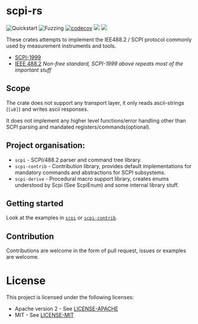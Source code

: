 # scpi-rs
![Quickstart](https://github.com/Atmelfan/scpi-rs/workflows/Quickstart/badge.svg)
![Fuzzing](https://github.com/Atmelfan/scpi-rs/workflows/Fuzzing/badge.svg)
[![codecov](https://codecov.io/gh/Atmelfan/scpi-rs/branch/master/graph/badge.svg)](https://codecov.io/gh/Atmelfan/scpi-rs)
[![](http://meritbadge.herokuapp.com/scpi)](https://crates.io/crates/scpi)
[![](https://img.shields.io/github/license/Atmelfan/scpi-rs)](https://img.shields.io/github/license/Atmelfan/scpi-rs)

These crates attempts to implement the IEE488.2 / SCPI protocol commonly used by measurement instruments and tools.

* [SCPI-1999](https://www.ivifoundation.org/downloads/SCPI/scpi-99.pdf)
* [IEEE 488.2](http://dx.doi.org/10.1109/IEEESTD.2004.95390) *Non-free standard, SCPI-1999 above repeats most of the important stuff*

## Scope
The crate does not support any transport layer, it only reads ascii-strings (`[u8]`) and writes ascii responses.

It does not implement any higher level functions/error handling other than SCPI parsing and mandated registers/commands(optional).

## Project organisation:
 * `scpi` - SCPI/488.2 parser and command tree library.
 * `scpi-contrib` - Contribution library, provides default implementations for mandatory commands and abstractions for SCPI subsystems.
 * `scpi-derive` - Procedural macro support library, creates enums understood by Scpi (See ScpiEnum) and some internal library stuff.

## Getting started
Look at the examples in [`scpi`](https://github.com/Atmelfan/scpi-rs/tree/master/scpi/examples) or [`scpi-contrib`](https://github.com/Atmelfan/scpi-rs/tree/master/scpi-contrib/examples).

## Contribution
Contributions are welcome in the form of pull request, issues or examples are welcome.

# License
This project is licensed under the following licenses:
 * Apache version 2 - See [LICENSE-APACHE](./LICENSE-APACHE)
 * MIT - See [LICENSE-MIT](./LICENSE-MIT)
